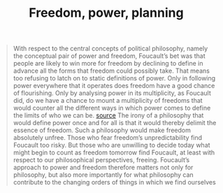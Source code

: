 ﻿---
backlinks:
- title: Loose notes
  url: /memex/sense/loose/loose.html
title: Freedom, power, planning
---
> With respect to the central concepts of political philosophy, namely the conceptual pair of power and freedom, Foucault’s bet was that people are likely to win more for freedom by declining to define in advance all the forms that freedom could possibly take. That means too refusing to latch on to static definitions of power. Only in following power everywhere that it operates does freedom have a good chance of flourishing. Only by analysing power in its multiplicity, as Foucault did, do we have a chance to mount a multiplicity of freedoms that would counter all the different ways in which power comes to define the limits of who we can be. [source](https://aeon.co/essays/why-foucaults-work-on-power-is-more-important-than-ever)
> The irony of a philosophy that would define power once and for all is that it would thereby delimit the essence of freedom. Such a philosophy would make freedom absolutely unfree. Those who fear freedom’s unpredictability find Foucault too risky. But those who are unwilling to decide today what might begin to count as freedom tomorrow find Foucault, at least with respect to our philosophical perspectives, freeing. Foucault’s approach to power and freedom therefore matters not only for philosophy, but also more importantly for what philosophy can contribute to the changing orders of things in which we find ourselves
